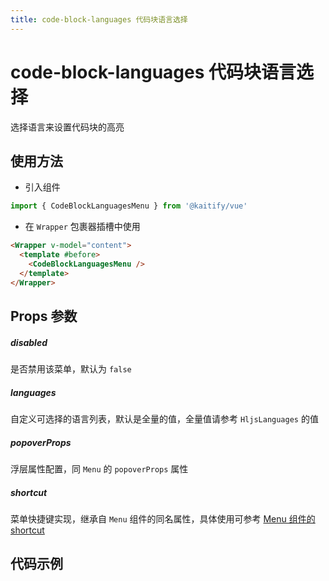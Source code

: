 ```yaml
---
title: code-block-languages 代码块语言选择
---
```


# code-block-languages 代码块语言选择

选择语言来设置代码块的高亮

## 使用方法

- 引入组件

```ts
import { CodeBlockLanguagesMenu } from '@kaitify/vue'
```

- 在 `Wrapper` 包裹器插槽中使用

```html
<Wrapper v-model="content">
  <template #before>
    <CodeBlockLanguagesMenu />
  </template>
</Wrapper>
```

## Props 参数

##### disabled <Badge type="danger" text="boolean" />

是否禁用该菜单，默认为 `false`

##### languages <Badge type="danger" text="HljsLanguageType[]" />

自定义可选择的语言列表，默认是全量的值，全量值请参考 `HljsLanguages` 的值

##### popoverProps <Badge type="danger" text="MenuPropsType['popoverProps']" />

浮层属性配置，同 `Menu` 的 `popoverProps` 属性

##### shortcut <Badge type="danger" text="{ [key: MenuDataType['value']]: (e: KeyboardEvent) => boolean }" />

菜单快捷键实现，继承自 `Menu` 组件的同名属性，具体使用可参考 [Menu 组件的 shortcut](/guide/menu#shortcut)

## 代码示例

<Wrapper ref="wrapper" :dark="isDark" v-model="content" placeholder="输入内容..." style="width:100%;height:200px;">
  <template #before>
    <div style="margin-bottom:10px;">
      <CodeBlockMenu />
    </div>
  </template>
  <Bubble :match="{ tag: 'pre' }" :visible="shouldVisible" >
    <WrapUpMenu :match="{ tag: 'pre' }"/>
    <CodeBlockLanguagesMenu />
    <WrapDownMenu :match="{ tag: 'pre' }"/>
  </Bubble>
</Wrapper>

<script lang="ts" setup>
import { useData } from 'vitepress'
import { Wrapper, Bubble,CodeBlockMenu, CodeBlockLanguagesMenu, WrapUpMenu, WrapDownMenu } from '../../../lib/kaitify-vue.es.js'
import { ref, computed } from 'vue'
const { isDark } = useData()
const wrapper = ref<(typeof Wrapper) | undefined>()
const content = ref('<p>hello</p>')

const shouldVisible = computed<boolean>(() => {
  if (!wrapper.value) {
    return false
  }
  if (!!wrapper.value.state.editor?.commands.getCodeBlock()) {
    return true
  }
  return false
})
</script>
